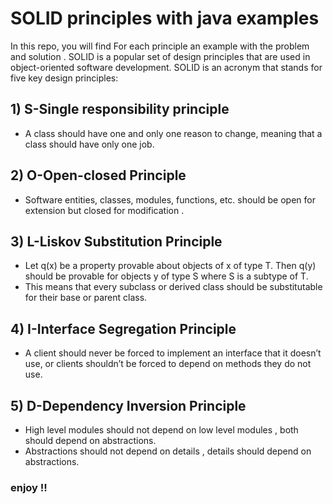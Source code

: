 # SOLID principles with java examples
In this repo, you will find For each principle an example with the problem and solution .
SOLID is a popular set of design principles that are used in object-oriented software development. SOLID is an acronym that stands for five key design principles:
## 1) S-Single responsibility principle
- A class should have one and only one reason to change, meaning that a class should have only one job.
## 2) O-Open-closed Principle
- Software entities, classes, modules, functions, etc. should be open for extension but closed for modification .
## 3) L-Liskov Substitution Principle
- Let q(x) be a property provable about objects of x of type T. Then q(y) should be provable for objects y of type S where S is a subtype of T.
- This means that every subclass or derived class should be substitutable for their base or parent class.
## 4) I-Interface Segregation Principle
- A client should never be forced to implement an interface that it doesn’t use, or clients shouldn’t be forced to depend on methods they do not use.
## 5) D-Dependency Inversion Principle
- High level modules should not depend on low level modules , both should depend on abstractions.
- Abstractions should not depend on details , details should depend on abstractions.
### enjoy !!